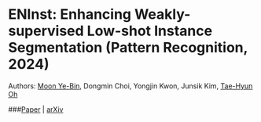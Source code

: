 # ENInst: Enhancing Weakly-supervised Low-shot Instance Segmentation (Pattern Recognition, 2024)
Authors: [Moon Ye-Bin](https://sites.google.com/g.postech.edu/moon-ye-bin), Dongmin Choi, Yongjin Kwon, Junsik Kim, [Tae-Hyun Oh](https://ami.postech.ac.kr/members/tae-hyun-oh)

###[Paper](https://www.sciencedirect.com/science/article/abs/pii/S0031320323005861) | [arXiv](https://arxiv.org/abs/2302.09765)
